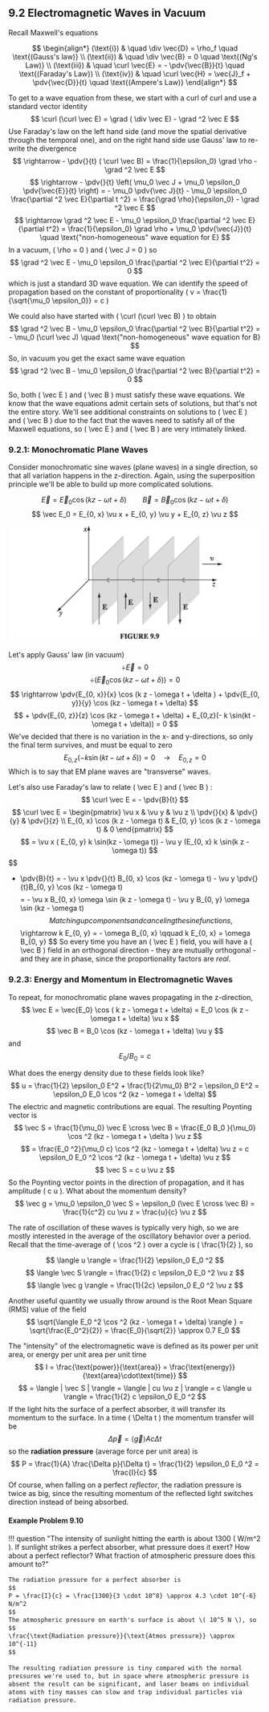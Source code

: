 ## 9.2 Electromagnetic Waves in Vacuum

Recall Maxwell's equations

$$ \begin{align*} (\text{i}) & \quad \div \vec{D} = \rho_f \quad \text{(Gauss's law)} \\ (\text{ii}) & \quad \div \vec{B} = 0 \quad \text{(Ng's Law)} \\ (\text{iii}) & \quad \curl \vec{E} = - \pdv{\vec{B}}{t} \quad \text{(Faraday's Law}) \\ (\text{iv}) & \quad \curl \vec{H} = \vec{J}_f + \pdv{\vec{D}}{t} \quad \text{(Ampere's Law)} \end{align*} $$

To get to a wave equation from these, we start with a curl of curl and use a standard vector identity
$$
\curl (\curl \vec E) = \grad ( \div \vec E) - \grad ^2 \vec E
$$
Use Faraday's law on the left hand side (and move the spatial derivative through the temporal one), and on the right hand side use Gauss' law to re-write the divergence
$$
\rightarrow - \pdv{}{t} ( \curl \vec B) = \frac{1}{\epsilon_0} \grad \rho - \grad ^2 \vec E
$$
$$
\rightarrow - \pdv{}{t} \left( \mu_0 \vec J + \mu_0 \epsilon_0 \pdv{\vec{E}}{t} \right) = - \mu_0 \pdv{\vec J}{t} - \mu_0 \epsilon_0 \frac{\partial ^2 \vec E}{\partial t ^2} = \frac{\grad \rho}{\epsilon_0} - \grad ^2 \vec E
$$
$$
\rightarrow \grad ^2 \vec E - \mu_0 \epsilon_0 \frac{\partial ^2 \vec E}{\partial t^2} = \frac{1}{\epsilon_0} \grad \rho + \mu_0 \pdv{\vec{J}}{t} \quad \text{"non-homogeneous" wave equation for E}
$$
In a vacuum, \( \rho = 0 \) and \( \vec J = 0 \) so
$$
\grad ^2 \vec E - \mu_0 \epsilon_0 \frac{\partial ^2 \vec E}{\partial t^2} = 0
$$
which is just a standard 3D wave equation. We can identify the speed of propagation based on the constant of proportionality \( v = \frac{1}{\sqrt{\mu_0 \epsilon_0}} = c \)

We could also have started with \( \curl (\curl \vec B) \) to obtain
$$
\grad ^2 \vec B - \mu_0 \epsilon_0 \frac{\partial ^2 \vec B}{\partial t^2} = - \mu_0 (\curl \vec J) \quad \text{"non-homogeneous" wave equation for B}
$$
So, in vacuum you get the exact same wave equation
$$
\grad ^2 \vec B - \mu_0 \epsilon_0 \frac{\partial ^2 \vec B}{\partial t^2} = 0
$$

So, both \( \vec E \) and \( \vec B \) must satisfy these wave equations. We know that the wave equations admit certain sets of solutions, but that's not the entire story. We'll see additional constraints on solutions to \( \vec E \) and \( \vec B \) due to the fact that the waves need to satisfy all of the Maxwell equations, so \( \vec E \) and \( \vec B \) are very intimately linked.

### 9.2.1: Monochromatic Plane Waves

Consider monochromatic sine waves (plane waves) in a single direction, so that all variation happens in the z-direction. Again, using the superposition principle we'll be able to build up more complicated solutions.

$$
\vec E = \vec E_0 \cos (k z - \omega t + \delta) \qquad \vec B = \vec B_0 \cos (k z - \omega t + \delta)
$$
$$
\vec E_0 = E_{0, x} \vu x + E_{0, y} \vu y + E_{0, z} \vu z
$$

<p align="center"> <img alt="Figure 9.9" src="../img/9.9.png" /> </p>

Let's apply Gauss' law (in vacuum)
$$
\div \vec E = 0
$$
$$
\div (\vec E_0 \cos (k z - \omega t + \delta) ) = 0
$$
$$
\rightarrow \pdv{E_{0, x}}{x} \cos (k z - \omega t + \delta ) + \pdv{E_{0, y}}{y} \cos (kz - \omega t + \delta)
$$
$$  + \pdv{E_{0, z}}{z} \cos (kz - \omega t + \delta) + E_{0,z}(- k \sin(kt - \omega t + \delta)) = 0
$$
We've decided that there is no variation in the x- and y-directions, so only the final term survives, and must be equal to zero
$$
E_{0, z} (- k \sin(kt - \omega t + \delta)) = 0 \quad \rightarrow \quad E_{0,z} = 0
$$
Which is to say that EM plane waves are "transverse" waves.

Let's also use Faraday's law to relate \( \vec E \) and \( \vec B \) :
$$
\curl \vec E = - \pdv{B}{t}
$$
$$
\curl \vec E = \begin{pmatrix}
 \vu x & \vu y & \vu z \\
 \pdv{}{x} & \pdv{}{y} & \pdv{}{z} \\
 E_{0, x} \cos (k z - \omega t) & E_{0, y} \cos (k z - \omega t) & 0
\end{pmatrix}
$$
$$
= \vu x ( E_{0, y} k \sin(kz - \omega t)) - \vu y (E_{0, x} k \sin(k z - \omega t))
$$
$$
- \pdv{B}{t} = - \vu x \pdv{}{t} B_{0, x} \cos (kz - \omega t) - \vu y \pdv{}{t}B_{0, y} \cos (kz - \omega t)
$$
$$
= - \vu x B_{0, x} \omega \sin (k z - \omega t) - \vu y B_{0, y} \omega \sin (kz - \omega t)
$$
Matching up components and canceling the sine functions,
$$
\rightarrow k E_{0, y} = - \omega B_{0, x} \qquad k E_{0, x} = \omega B_{0, y}
$$
So every time you have an \( \vec E \) field, you will have a \( \vec B \) field in an orthogonal direction - they are mutually orthogonal - and they are in phase, since the proportionality factors are _real_.

### 9.2.3: Energy and Momentum in Electromagnetic Waves

To repeat, for monochromatic plane waves propagating in the z-direction,
$$
\vec E = \vec{E_0} \cos ( k z - \omega t + \delta) = E_0 \cos (k z - \omega t + \delta) \vu x
$$
$$
\vec B = B_0 \cos (kz - \omega t + \delta) \vu y
$$
and
$$
E_0 / B_0 = c
$$

What does the energy density due to these fields look like?
$$
u = \frac{1}{2} \epsilon_0 E^2 + \frac{1}{2\mu_0} B^2 = \epsilon_0 E^2 = \epsilon_0 E_0 \cos ^2 (kz - \omega t + \delta)
$$
The electric and magnetic contributions are equal. The resulting Poynting vector is
$$
\vec S = \frac{1}{\mu_0} \vec E \cross \vec B = \frac{E_0 B_0 }{\mu_0} \cos ^2 (kz - \omega t + \delta ) \vu z
$$
$$
= \frac{E_0 ^2}{\mu_0 c} \cos ^2 (kz - \omega t + \delta) \vu z = c \epsilon_0 E_0 ^2 \cos ^2 (kz - \omega t + \delta) \vu z
$$
$$
\vec S = c u \vu z
$$
So the Poynting vector points in the direction of propagation, and it has amplitude \( c u \). What about the momentum density?
$$
\vec g = \mu_0 \epsilon_0 \vec S = \epsilon_0 (\vec E \cross \vec B) = \frac{1}{c^2} cu \vu z = \frac{u}{c} \vu z
$$

The rate of oscillation of these waves is typically very high, so we are mostly interested in the average of the oscillatory behavior over a period. Recall that the time-average of \( \cos ^2 \) over a cycle is \( \frac{1}{2} \), so 

$$
\langle u \rangle = \frac{1}{2} \epsilon_0 E_0 ^2
$$
$$
\langle \vec S \rangle = \frac{1}{2} c \epsilon_0 E_0 ^2 \vu z
$$
$$
\langle \vec g \rangle = \frac{1}{2c} \epsilon_0 E_0 ^2 \vu z
$$

Another useful quantity we usually throw around is the Root Mean Square (RMS) value of the field
$$
\sqrt{\langle E_0 ^2 \cos ^2 (kz - \omega t + \delta) \rangle } = \sqrt{\frac{E_0^2}{2}} = \frac{E_0}{\sqrt{2}} \approx 0.7 E_0
$$

The "intensity" of the electromagnetic wave is defined as its power per unit area, or energy per unit area per unit time
$$
I = \frac{\text{power}}{\text{area}} = \frac{\text{energy}}{\text{area}\cdot\text{time}} 
$$
$$
= \langle | \vec S | \rangle = \langle | cu \vu z | \rangle = c \langle u \rangle = \frac{1}{2} c \epsilon_0 E_0 ^2
$$
If the light hits the surface of a perfect absorber, it will transfer its momentum to the surface. In a time \( \Delta t \) the momentum transfer will be
$$
\Delta \vec p = \langle \vec g \rangle A c \Delta t
$$
so the __radiation pressure__ (average force per unit area) is
$$
P = \frac{1}{A} \frac{\Delta p}{\Delta t} = \frac{1}{2} \epsilon_0 E_0 ^2 = \frac{I}{c}
$$
Of course, when falling on a perfect _reflector_, the radiation pressure is twice as big, since the resulting momentum of the reflected light switches direction instead of being absorbed.


#### Example Problem 9.10

!!! question "The intensity of sunlight hitting the earth is about 1300 \( W/m^2 \). If sunlight strikes a perfect absorber, what pressure does it exert? How about a perfect reflector? What fraction of atmospheric pressure does this amount to?"

    The radiation pressure for a perfect absorber is
    $$
    P = \frac{I}{c} = \frac{1300}{3 \cdot 10^8} \approx 4.3 \cdot 10^{-6} N/m^2
    $$
    The atmospheric pressure on earth's surface is about \( 10^5 N \), so
    $$
    \frac{\text{Radiation pressure}}{\text{Atmos pressure}} \approx 10^{-11}
    $$ 

    The resulting radiation pressure is tiny compared with the normal pressures we're used to, but in space where atmospheric pressure is absent the result can be significant, and laser beams on individual atoms with tiny masses can slow and trap individual particles via radiation pressure.

